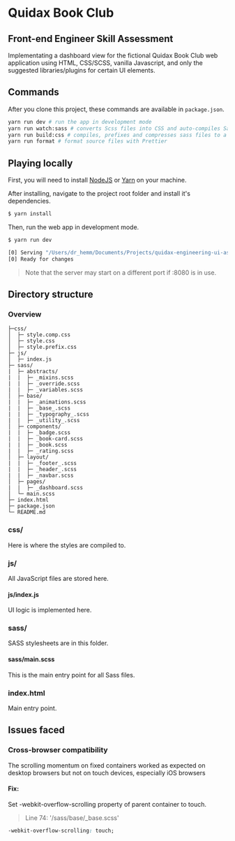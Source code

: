 # Quidax Book Club

## Front-end Engineer Skill Assessment

Implementating a dashboard view for the fictional Quidax Book Club web application using HTML, CSS/SCSS, vanilla Javascript, and ​only​ the suggested libraries/plugins for certain UI elements.

## Commands

After you clone this project, these commands are available in `package.json`.

```bash
yarn run dev # run the app in development mode
yarn run watch:sass # converts Scss files into CSS and auto-compiles Sass every time it changes
yarn run build:css # compiles, prefixes and compresses sass files to a single style.css file.
yarn run format # format source files with Prettier
```

## Playing locally

First, you will need to install [NodeJS](https://www.nodejs.org/) or [Yarn](https://www.yarnpkg.com) on your machine.

After installing, navigate to the project root folder and install it's dependencies.

```bash
$ yarn install
```

Then, run the web app in development mode.

```bash
$ yarn run dev

[0] Serving "/Users/dr_hemm/Documents/Projects/quidax-engineering-ui-assessment" at http://127.0.0.1:8080
[0] Ready for changes
```

> Note that the server may start on a different port if :8080 is in use.

## Directory structure

### Overview

```tree
├─css/
│  ├─ style.comp.css
│  ├─ style.css
│  ├─ style.prefix.css
├─ js/
│  ├─ index.js
├─ sass/
|  ├─ abstracts/
|  |  ├─ _mixins.scss
|  |  ├─ _override.scss
|  |  ├─ _variables.scss
│  ├─ base/
|  |  ├─ _animations.scss
|  |  ├─ _base_.scss
|  |  ├─ _typography_.scss
|  |  ├─ _utility_.scss
│  ├─ components/
|  |  ├─ _badge.scss
|  |  ├─ _book-card.scss
|  |  ├─ _book.scss
|  |  ├─ _rating.scss
│  ├─ layout/
|  |  ├─ _footer_.scss
|  |  ├─ _header_.scss
|  |  ├─ _navbar.scss
│  ├─ pages/
|  |  ├─ _dashboard.scss
│  └─ main.scss
├─ index.html
├─ package.json
└─ README.md
```

### css/

Here is where the styles are compiled to.

### js/

All JavaScript files are stored here.

#### js/index.js

UI logic is implemented here.

### sass/

SASS stylesheets are in this folder.

#### sass/main.scss

This is the main entry point for all Sass files.

### index.html

Main entry point.

## Issues faced

### Cross-browser compatibility

The scrolling momentum on fixed containers worked as expected on desktop browsers but not on touch devices, especially iOS browsers

#### Fix: 
Set -webkit-overflow-scrolling property of parent container to touch.

> Line 74: '/sass/base/_base.scss'

```css
-webkit-overflow-scrolling: touch;
```
